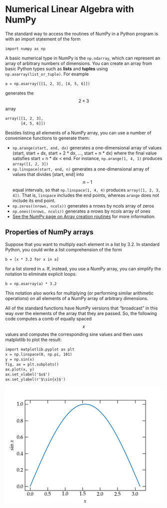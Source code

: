 # Numerical Linear Algebra with NumPy

The standard way to access the routines of NumPy in a Python program is with an import statement of the form

    import numpy as np


A basic numerical type in NumPy is the `np.ndarray`, which can represent an array of arbitrary numbers of dimensions. You can create an array from basic Python types such as **lists** and **tuples** using `np.asarray(list_or_tuple)`. For example

    a = np.asarray([[1, 2, 3], [4, 5, 6]])

generates the $$2\times 3$$ array

    array([[1, 2, 3],
           [4, 5, 6]])

Besides listing all elements of a NumPy array, you can use a number of convenience functions to generate them:

+ `np.arange(start, end, dx)` generates a one-dimensional array of values (start, start + dx, start + 2 * dx, ..., start + n * dx) where the final value satisfies start + n * dx < end. For instance, `np.arange(1, 4, 1)` produces  `array([1, 2, 3])`
+ `np.linspace(start, end, n)` generates a one-dimensional array of values that divides [start, end] into $$n-1$$ equal intervals, so that `np.linspace(1, 4, 4)` produces `array([1, 2, 3, 4])`. That is, `linspace` includes the end points, whereas `arange` does not include its end point.
+ `np.zeros((nrows, ncols))` generates a nrows by ncols array of zeros
+ `np.ones((nrows, ncols))` generates a nrows by ncols array of ones
+ [See the NumPy page on Array creation routines](https://numpy.org/doc/stable/reference/routines.array-creation.html) for more information.


## Properties of NumPy arrays

Suppose that you want to multiply each element in a list by 3.2. In standard Python, you could write a list comprehension of the form

    b = [x * 3.2 for x in a]

for a list stored in `a`. If, instead, you use a NumPy array, you can simplify the notation to eliminate explicit loops:

    b = np.asarray(a) * 3.2

This notation also works for multiplying (or performing similar arithmetic operations) on all elements of a NumPy array of arbitrary dimensions.

All of the standard functions have NumPy versions that “broadcast” in this way over the elements of the array that they are passed. So, the following code computes a comb of equally spaced $$x$$ values and computes the corresponding sine values and then uses matplotlib to plot the result:

    import matplotlib.pyplot as plt
    x = np.linspace(0, np.pi, 101)
    y = np.sin(x)
    fig, ax = plt.subplots()
    ax.plot(x, y)
    ax.set_xlabel('$x$')
    ax.set_ylabel(r'$\sin{x}$')

![Sine plot](figs/sineplot.png)

